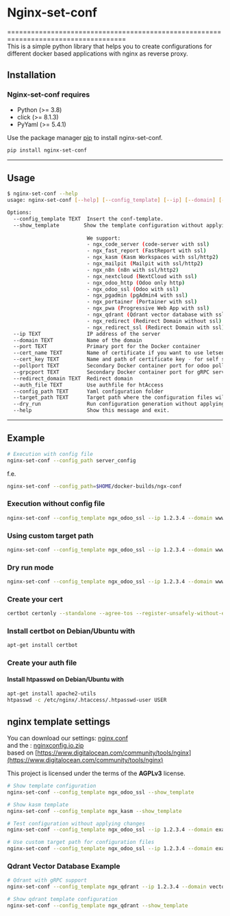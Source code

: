 # Nginx-set-conf

====================================================================================  
This is a simple python library that helps you to create configurations for different docker based applications with nginx as reverse proxy.  
  
## Installation
  
### Nginx-set-conf requires
  
- Python (>= 3.8)  
- click (>= 8.1.3)  
- PyYaml (>= 5.4.1)  
  
Use the package manager [pip](https://pip.pypa.io/en/stable/) to install nginx-set-conf.
  
```bash
pip install nginx-set-conf
```

---

## Usage

```bash
$ nginx-set-conf --help
usage: nginx-set-conf [--help] [--config_template] [--ip] [--domain] [--port] [--cert_name] [--pollport] [--redirect_domain] [--auth_file] [--config_path] [--target_path] [--dry_run]
```

```bash
Options:
  --config_template TEXT  Insert the conf-template.  
  --show_template        Show the template configuration without applying it
  
                          We support:
                          - ngx_code_server (code-server with ssl)
                          - ngx_fast_report (FastReport with ssl)
                          - ngx_kasm (Kasm Workspaces with ssl/http2)
                          - ngx_mailpit (Mailpit with ssl/http2)
                          - ngx_n8n (n8n with ssl/http2)
                          - ngx_nextcloud (NextCloud with ssl)
                          - ngx_odoo_http (Odoo only http)
                          - ngx_odoo_ssl (Odoo with ssl)
                          - ngx_pgadmin (pgAdmin4 with ssl)
                          - ngx_portainer (Portainer with ssl)
                          - ngx_pwa (Progressive Web App with ssl)
                          - ngx_qdrant (Qdrant vector database with ssl/http2 and gRPC support)
                          - ngx_redirect (Redirect Domain without ssl)
                          - ngx_redirect_ssl (Redirect Domain with ssl)
  --ip TEXT               IP address of the server
  --domain TEXT           Name of the domain
  --port TEXT             Primary port for the Docker container
  --cert_name TEXT        Name of certificate if you want to use letsencrypt - complete path for self signed or purchased certificates
  --cert_key TEXT         Name and path of certificate key - for self signed or purchased certificates - leave empty for letsencrypt
  --pollport TEXT         Secondary Docker container port for odoo pollings
  --grpcport TEXT         Secondary Docker container port for gRPC services (used by Qdrant)
  --redirect_domain TEXT  Redirect domain
  --auth_file TEXT        Use authfile for htAccess 
  --config_path TEXT      Yaml configuration folder
  --target_path TEXT      Target path where the configuration files will be saved (default: /etc/nginx/conf.d)
  --dry_run               Run configuration generation without applying changes or creating certificates
  --help                  Show this message and exit.
```

---

## Example

```bash
# Execution with config file
nginx-set-conf --config_path server_config
```

f.e.

```bash
nginx-set-conf --config_path=$HOME/docker-builds/ngx-conf
```  

### Execution without config file

```bash
nginx-set-conf --config_template ngx_odoo_ssl --ip 1.2.3.4 --domain www.equitania.de --port 8069 --cert_name www.equitania.de --pollport 8072
```

### Using custom target path

```bash
nginx-set-conf --config_template ngx_odoo_ssl --ip 1.2.3.4 --domain www.equitania.de --port 8069 --cert_name www.equitania.de --target_path /tmp/nginx-test
```

### Dry run mode

```bash
nginx-set-conf --config_template ngx_odoo_ssl --ip 1.2.3.4 --domain www.equitania.de --port 8069 --cert_name www.equitania.de --dry_run
```

### Create your cert

```bash
certbot certonly --standalone --agree-tos --register-unsafely-without-email -d www.equitania.de
```

### Install certbot on Debian/Ubuntu with

```bash
apt-get install certbot
```

### Create your auth file

#### Install htpasswd on Debian/Ubuntu with

```bash
apt-get install apache2-utils
htpasswd -c /etc/nginx/.htaccess/.htpasswd-user USER
```  

## nginx template settings  
  
You can download our settings: [nginx.conf](https://rm.ownerp.io/staff/nginx.conf)  
and the : [nginxconfig.io.zip](https://rm.ownerp.io/staff/nginxconfig.io.zip)  
based on [https://www.digitalocean.com/community/tools/nginx](https://www.digitalocean.com/community/tools/nginx)  
  
This project is licensed under the terms of the **AGPLv3** license.  

```bash
# Show template configuration
nginx-set-conf --config_template ngx_odoo_ssl --show_template

# Show kasm template
nginx-set-conf --config_template ngx_kasm --show_template

# Test configuration without applying changes
nginx-set-conf --config_template ngx_odoo_ssl --ip 1.2.3.4 --domain example.com --port 8069 --cert_name example.com --dry_run

# Use custom target path for configuration files
nginx-set-conf --config_template ngx_odoo_ssl --ip 1.2.3.4 --domain example.com --port 8069 --cert_name example.com --target_path /tmp/nginx-configs
```

### Qdrant Vector Database Example

```bash
# Qdrant with gRPC support
nginx-set-conf --config_template ngx_qdrant --ip 1.2.3.4 --domain vector.example.com --port 6333 --grpcport 6334 --cert_name vector.example.com

# Show qdrant template configuration
nginx-set-conf --config_template ngx_qdrant --show_template
```
